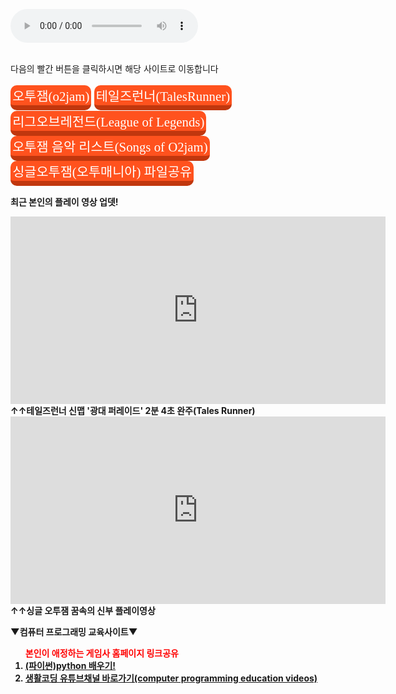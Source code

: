 <html>

<head>
 <meta charset="UTF-8">
<style>
    .btn{
      text-decoration: none;
      font-size:1.3rem;
      color:white;
      padding:1px 3px 1px 3px;
      margin:0.2px;
      display:inline-block;
      border-radius: 10px;
      transition:all 0.1s;
      font-family: 'Sunflower';
    }
    .btn:active{
      transform: translateY(3px);
    }
    .btn.blue{
      background-color: #1f75d9;
      border-bottom:8px solid #165195;
    }
    .btn.blue:active{
      border-bottom:4px solid #165195;
    }
    .btn.red{
      background-color: #ff521e;
      border-bottom:8px solid #c1370e;
    }
    .btn.red:active{
      border-bottom:4px solid #c1370e;
    }
  </style>
  <title> new document </title>
</head>

<body>
<body background="배경수정.png">
 
<audio src="게임채널 배경음악.mp3" controls autoplay></audio>
              
<br>다음의 빨간 버튼을 클릭하시면 해당 사이트로 이동합니다<br><br>
<a class="btn red" href="http://genebank.rda.go.kr/" target="_blank">오투잼(o2jam)</a>
<a class="btn red" href="http://tr.game.onstove.com/index.asp" target="_blank">테일즈런너(TalesRunner)</a>
<a class="btn red" href="https://leagueoflegends.co.kr/" target="_blank">리그오브레전드(League of Legends)</a><br>
<a class="btn red" href="https://www.youtube.com/watch?v=NpyrcXYPiM4&list=PLw12emVrmPC_GWfSMc9JUkDJDZBDPaklF" target="_blank">오투잼 음악 리스트(Songs of O2jam)</a>
<a class="btn red" href="https://www.sectiong.net/107" target="_blank">싱글오투잼(오투매니아) 파일공유</a><br>


<b>최근 본인의 플레이 영상 업뎃!<br>
<iframe width="600" height="300" src="https://www.youtube.com/embed/PQveqCcqvLs" frameborder="0" allow="accelerometer; autoplay; encrypted-media; gyroscope; picture-in-picture" allowfullscreen></iframe>
<br>↑↑테일즈런너 신맵 '광대 퍼레이드' 2분 4초 완주(Tales Runner)</a>
<iframe width="600" height="300" src="https://www.youtube.com/embed/fsxaGLUBmek" frameborder="0" allow="accelerometer; autoplay; encrypted-media; gyroscope; picture-in-picture" allowfullscreen></iframe>
<br>↑↑싱글 오투잼 꿈속의 신부 플레이영상</b></a>

<b>▼컴퓨터 프로그래밍 교육사이트▼
<ol><b><font color="red">본인이 애정하는 게임사 홈페이지 링크공유</font></b>
<li><a href="https://wikidocs.net/book/1657" target="_blank" align="left">(파이썬)python 배우기!</a>
<li><a href="https://www.youtube.com/user/egoing2" target="_blank" align="left">생활코딩 유튜브채널 바로가기(computer programming education videos)</a>


